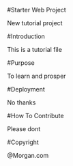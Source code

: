 #Starter Web Project

New tutorial project

#Introduction

This is a tutorial file

#Purpose

To learn and prosper

#Deployment

No thanks

#How To Contribute

Please dont

#Copyright

@Morgan.com


